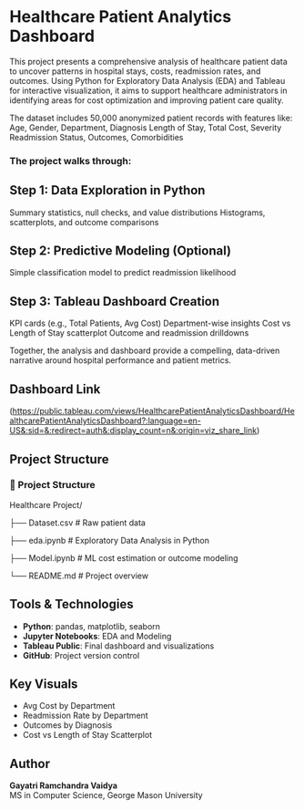 #  Healthcare Patient Analytics Dashboard

This project presents a comprehensive analysis of healthcare patient data to uncover patterns in hospital stays, costs, readmission rates, and outcomes. Using Python for Exploratory Data Analysis (EDA) and Tableau for interactive visualization, it aims to support healthcare administrators in identifying areas for cost optimization and improving patient care quality.

The dataset includes 50,000 anonymized patient records with features like:
Age, Gender, Department, Diagnosis
Length of Stay, Total Cost, Severity
Readmission Status, Outcomes, Comorbidities

### The project walks through:

## Step 1: Data Exploration in Python
Summary statistics, null checks, and value distributions
Histograms, scatterplots, and outcome comparisons

## Step 2: Predictive Modeling (Optional)
Simple classification model to predict readmission likelihood

## Step 3: Tableau Dashboard Creation
KPI cards (e.g., Total Patients, Avg Cost)
Department-wise insights
Cost vs Length of Stay scatterplot
Outcome and readmission drilldowns

Together, the analysis and dashboard provide a compelling, data-driven narrative around hospital performance and patient metrics.

##  Dashboard Link
(https://public.tableau.com/views/HealthcarePatientAnalyticsDashboard/HealthcarePatientAnalyticsDashboard?:language=en-US&:sid=&:redirect=auth&:display_count=n&:origin=viz_share_link)

##  Project Structure
 ### 📁 Project Structure
 Healthcare Project/ 
 
 ├── Dataset.csv # Raw patient data 
 
 ├── eda.ipynb # Exploratory Data Analysis in Python
 
 ├── Model.ipynb # ML cost estimation or outcome modeling 
 
 └── README.md # Project overview



##  Tools & Technologies
- **Python**: pandas, matplotlib, seaborn
- **Jupyter Notebooks**: EDA and Modeling
- **Tableau Public**: Final dashboard and visualizations
- **GitHub**: Project version control

##  Key Visuals
- Avg Cost by Department
- Readmission Rate by Department
- Outcomes by Diagnosis
- Cost vs Length of Stay Scatterplot

##  Author
**Gayatri Ramchandra Vaidya**  
MS in Computer Science, George Mason University  

